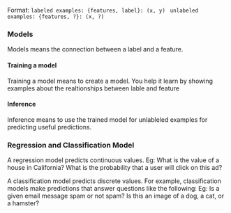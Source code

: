 Format: 
<code>labeled examples: {features, label}: (x, y)</code>
<code>  unlabeled examples: {features, ?}: (x, ?)</code>

### Models
Models means the connection between a label and a feature. 

#### Training a model
Training a model means to create a model. You help it learn by showing examples about the realtionships between lable and feature

#### Inference
Inference means to use the trained model for unlableled examples for predicting useful predictions.

### Regression and Classification Model
A regression model predicts continuous values. 
Eg: What is the value of a house in California? What is the probability that a user will click on this ad?

A classification model predicts discrete values. For example, classification models make predictions that answer questions like the following:
Eg: Is a given email message spam or not spam? Is this an image of a dog, a cat, or a hamster?

 
